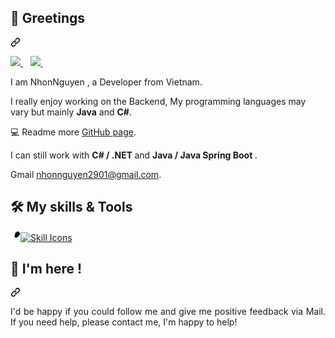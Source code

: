 <article class="markdown-body entry-content container-lg f5" itemprop="text"><div class="markdown-heading" dir="auto"><h2 class="heading-element" dir="auto">👋 Greetings</h2><a id="user-content--greetings" class="anchor" aria-label="Permalink: 👋 Greetings" href="#-greetings"><svg class="octicon octicon-link" viewBox="0 0 16 16" version="1.1" width="16" height="16" aria-hidden="true"><path d="m7.775 3.275 1.25-1.25a3.5 3.5 0 1 1 4.95 4.95l-2.5 2.5a3.5 3.5 0 0 1-4.95 0 .751.751 0 0 1 .018-1.042.751.751 0 0 1 1.042-.018 1.998 1.998 0 0 0 2.83 0l2.5-2.5a2.002 2.002 0 0 0-2.83-2.83l-1.25 1.25a.751.751 0 0 1-1.042-.018.751.751 0 0 1-.018-1.042Zm-4.69 9.64a1.998 1.998 0 0 0 2.83 0l1.25-1.25a.751.751 0 0 1 1.042.018.751.751 0 0 1 .018 1.042l-1.25 1.25a3.5 3.5 0 1 1-4.95-4.95l2.5-2.5a3.5 3.5 0 0 1 4.95 0 .751.751 0 0 1-.018 1.042.751.751 0 0 1-1.042.018 1.998 1.998 0 0 0-2.83 0l-2.5 2.5a1.998 1.998 0 0 0 0 2.83Z"></path></svg></a></div>
<p dir="auto">
  <a target="_blank" rel="noopener noreferrer nofollow" href="https://camo.githubusercontent.com/3b5ec4d37463fcc9c220775f795cfa8356a829e07fd992af8f3401105bae84b3/68747470733a2f2f696d672e736869656c64732e696f2f6769746875622f666f6c6c6f776572732f666f786d696e6368616e3f7374796c653d736f6369616c" alt="GitHub followers">
    <img src="https://img.shields.io/github/followers/NhonNguyen29?style=social" style="max-width: 100%;">
  </a>
  &nbsp;&nbsp;
  <a target="_blank" rel="noopener noreferrer nofollow" href="https://camo.githubusercontent.com/14278f9085b52167c5a40b81147b4673a64ff1c4974024b963489bacf1828fc5/68747470733a2f2f696d672e736869656c64732e696f2f6769746875622f73746172732f666f786d696e6368616e3f7374796c653d736f6369616c" alt="GitHub User's stars">
    <img src="https://img.shields.io/github/stars/NhonNguyen29?style=social" style="max-width: 100%;">
  </a>
  &nbsp;&nbsp;
</p>
<p align="justify" dir="auto">
I am NhonNguyen , a Developer from Vietnam.
</p>
<p align="justify" dir="auto">
</p><p dir="auto"> I really enjoy working on the Backend, My programming languages ​​may vary but mainly  <strong>Java</strong> and <strong>C#</strong>.</p>
<p dir="auto"></p>
<p align="justify" dir="auto">
</p><p dir="auto">💻 Readme more <a href="https://github.com/NhonNguyen29?tab=repositories">GitHub page</a>.</p>
<p dir="auto"></p>
<p align="justify" dir="auto">
</p><p dir="auto">  I can still work with <strong>C# / .NET </strong> and <strong> Java / Java Spring Boot  </strong> .</p>
<p dir="auto"></p>
<p align="justify" dir="auto">
</p><p dir="auto"> Gmail <a href="mailto:nhonnguyen2901@gmail.com">nhonnguyen2901@gmail.com</a>.</p>
<p dir="auto"></p>
<div class="markdown-heading" dir="auto">
  <h2 class="heading-element" dir="auto">🛠️ My skills &amp; Tools</h2>
  <a id="user-content-️-technologies--tools" class="anchor" aria-label="Permalink: 🛠️ Technologies &amp; Tools" href="#️-technologies--tools">
    <svg class="octicon octicon-link" viewBox="0 0 16 16" version="1.1" width="16" height="16" aria-hidden="true">
      <path d="m7.775 3.275 1.25-1.25a3.5 3.5 0 1 1 4.95 4.95l-2.5 2.5a3.5 3.5 0 0 1-4.95 0 .751.751 0 0 1 .018-1.042.751.Đây là mã HTML đã được chỉnh sửa:
<div style="text-align: center;">
  <a href="https://skillicons.dev/icons?i=java,dotnet,cs,spring,js,html,css,gcp,docker,androidstudio,discord,ae">
    <img src="https://skillicons.dev/icons?i=java,dotnet,cs,spring,js,html,css,gcp,docker,androidstudio,discord,ae" alt="Skill Icons" />
  </a>
</div>
<div class="markdown-heading" dir="auto"><h2 class="heading-element" dir="auto">👋 I'm here !</h2><a id="user-content--glad-to-see-you-here" class="anchor" aria-label="Permalink: 👋 Glad to see you here!" href="#-glad-to-see-you-here"><svg class="octicon octicon-link" viewBox="0 0 16 16" version="1.1" width="16" height="16" aria-hidden="true"><path d="m7.775 3.275 1.25-1.25a3.5 3.5 0 1 1 4.95 4.95l-2.5 2.5a3.5 3.5 0 0 1-4.95 0 .751.751 0 0 1 .018-1.042.751.751 0 0 1 1.042-.018 1.998 1.998 0 0 0 2.83 0l2.5-2.5a2.002 2.002 0 0 0-2.83-2.83l-1.25 1.25a.751.751 0 0 1-1.042-.018.751.751 0 0 1-.018-1.042Zm-4.69 9.64a1.998 1.998 0 0 0 2.83 0l1.25-1.25a.751.751 0 0 1 1.042.018.751.751 0 0 1 .018 1.042l-1.25 1.25a3.5 3.5 0 1 1-4.95-4.95l2.5-2.5a3.5 3.5 0 0 1 4.95 0 .751.751 0 0 1-.018 1.042.751.751 0 0 1-1.042.018 1.998 1.998 0 0 0-2.83 0l-2.5 2.5a1.998 1.998 0 0 0 0 2.83Z"></path></svg></a></div>
<p align="justify" dir="auto">
I'd be happy if you could follow me and give me positive feedback via Mail. If you need help, please contact me, I'm happy to help!
</p>
</article>
